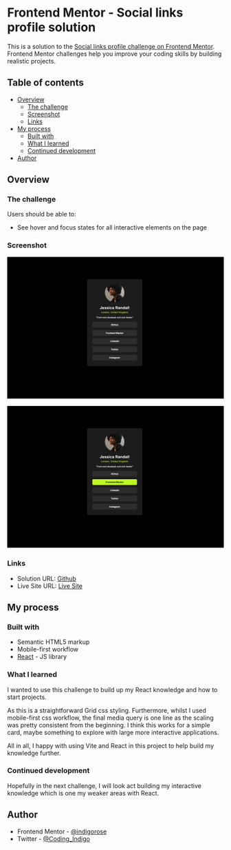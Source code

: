 # Frontend Mentor - Social links profile solution

This is a solution to the [Social links profile challenge on Frontend Mentor](https://www.frontendmentor.io/challenges/social-links-profile-UG32l9m6dQ). Frontend Mentor challenges help you improve your coding skills by building realistic projects.

## Table of contents

- [Overview](#overview)
  - [The challenge](#the-challenge)
  - [Screenshot](#screenshot)
  - [Links](#links)
- [My process](#my-process)
  - [Built with](#built-with)
  - [What I learned](#what-i-learned)
  - [Continued development](#continued-development)
- [Author](#author)

## Overview

### The challenge

Users should be able to:

- See hover and focus states for all interactive elements on the page

### Screenshot

![Desktop/Responsive Version](./src/assets/images/Screenshot%202024-09-30%20at%2020.44.07.png)

![Active States](./src/assets/images/Screenshot%202024-09-30%20at%2020.44.51.png)

### Links

- Solution URL: [Github](https://github.com/indigorose/frontend_mentor_hosting/tree/main/social_links_profile)
- Live Site URL: [Live Site](https://stellar-beignet-25f98c.netlify.app/)

## My process

### Built with

- Semantic HTML5 markup
- Mobile-first workflow
- [React](https://reactjs.org/) - JS library

### What I learned

I wanted to use this challenge to build up my React knowledge and how to start projects.

As this is a straightforward Grid css styling. Furthermore, whilst I used mobile-first css workflow, the final media query is one line as the scaling was pretty consistent from the beginning. I think this works for a simple card, maybe something to explore with large more interactive applications.

All in all, I happy with using Vite and React in this project to help build my knowledge further.

### Continued development

Hopefully in the next challenge, I will look act building my interactive knowledge which is one my weaker areas with React.

## Author

- Frontend Mentor - [@indigorose](https://www.frontendmentor.io/profile/indigorose)
- Twitter - [@Coding_Indigo](https://twitter.com/Coding_Indigo)
